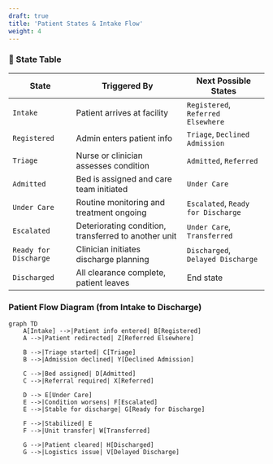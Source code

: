 ```yaml
---
draft: true
title: 'Patient States & Intake Flow'
weight: 4
---
```


### 🔁 State Table


| **State**                 | **Triggered By**                                   | **Next Possible States**                    |
|--------------------------|----------------------------------------------------|---------------------------------------------|
| `Intake`                 | Patient arrives at facility                        | `Registered`, `Referred Elsewhere`          |
| `Registered`             | Admin enters patient info                          | `Triage`, `Declined Admission`              |
| `Triage`                 | Nurse or clinician assesses condition              | `Admitted`, `Referred`                      |
| `Admitted`               | Bed is assigned and care team initiated            | `Under Care`                                |
| `Under Care`             | Routine monitoring and treatment ongoing           | `Escalated`, `Ready for Discharge`          |
| `Escalated`              | Deteriorating condition, transferred to another unit| `Under Care`, `Transferred`                |
| `Ready for Discharge`    | Clinician initiates discharge planning             | `Discharged`, `Delayed Discharge`           |
| `Discharged`             | All clearance complete, patient leaves             | End state                                   |

### Patient Flow Diagram (from Intake to Discharge)

```mermaid
graph TD
    A[Intake] -->|Patient info entered| B[Registered]
    A -->|Patient redirected| Z[Referred Elsewhere]

    B -->|Triage started| C[Triage]
    B -->|Admission declined| Y[Declined Admission]

    C -->|Bed assigned| D[Admitted]
    C -->|Referral required| X[Referred]

    D --> E[Under Care]
    E -->|Condition worsens| F[Escalated]
    E -->|Stable for discharge| G[Ready for Discharge]

    F -->|Stabilized| E
    F -->|Unit transfer| W[Transferred]

    G -->|Patient cleared| H[Discharged]
    G -->|Logistics issue| V[Delayed Discharge]
```